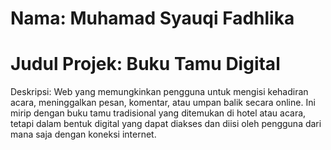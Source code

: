 # Nama: Muhamad Syauqi Fadhlika
# Judul Projek: Buku Tamu Digital
Deskripsi: Web yang memungkinkan pengguna untuk mengisi kehadiran acara, meninggalkan pesan, komentar, atau umpan balik secara online. Ini mirip dengan buku tamu tradisional yang ditemukan di hotel atau acara, tetapi dalam bentuk digital yang dapat diakses dan diisi oleh pengguna dari mana saja dengan koneksi internet.